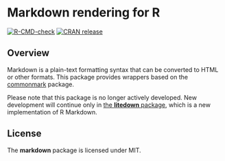 # Markdown rendering for R

<!-- badges: start -->

[![R-CMD-check](https://github.com/rstudio/markdown/actions/workflows/R-CMD-check.yaml/badge.svg)](https://github.com/rstudio/markdown/actions/workflows/R-CMD-check.yaml)
[![CRAN
release](https://www.r-pkg.org/badges/version/markdown)](https://cran.r-project.org/package=markdown)

<!-- badges: end -->

## Overview

Markdown is a plain-text formatting syntax that can be converted to HTML or
other formats. This package provides wrappers based on the
[commonmark](https://github.com/r-lib/commonmark) package.

Please note that this package is no longer actively developed. New development
will continue only in [the **litedown**
package](https://github.com/yihui/litedown), which is a new implementation of R
Markdown.

## License

The **markdown** package is licensed under MIT.
